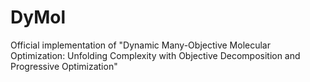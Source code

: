 # DyMol
Official implementation of "Dynamic Many-Objective Molecular Optimization: Unfolding Complexity with Objective Decomposition and Progressive Optimization"
